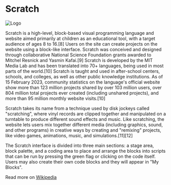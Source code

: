 # Scratch
![Logo](https://upload.wikimedia.org/wikipedia/en/thumb/9/99/Question_book-new.svg/50px-Question_book-new.svg.png)

Scratch is a high-level, block-based visual programming language and website aimed primarily at children as an educational tool, with a target audience of ages 8 to 16.[8] Users on the site can create projects on the website using a block-like interface. Scratch was conceived and designed through collaborative National Science Foundation grants awarded to Mitchel Resnick and Yasmin Kafai.[9] Scratch is developed by the MIT Media Lab and has been translated into 70+ languages, being used in most parts of the world.[10] Scratch is taught and used in after-school centers, schools, and colleges, as well as other public knowledge institutions. As of 15 February 2023, community statistics on the language's official website show more than 123 million projects shared by over 103 million users, over 804 million total projects ever created (including unshared projects), and more than 95 million monthly website visits.[10]

Scratch takes its name from a technique used by disk jockeys called "scratching", where vinyl records are clipped together and manipulated on a turntable to produce different sound effects and music. Like scratching, the website lets users mix together different media (including graphics, sound, and other programs) in creative ways by creating and "remixing" projects, like video games, animations, music, and simulations.[11][12]

The Scratch interface is divided into three main sections: a stage area, block palette, and a coding area to place and arrange the blocks into scripts that can be run by pressing the green flag or clicking on the code itself. Users may also create their own code blocks and they will appear in "My Blocks".

Read more on [Wikipedia](https://en.wikipedia.org/wiki/Scratch_(programming_language))